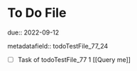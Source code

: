 # To Do File

due:: 2022-09-12

metadatafield:: todoTestFile_77_24

- [ ] Task of todoTestFile_77 1 [[Query me]]
